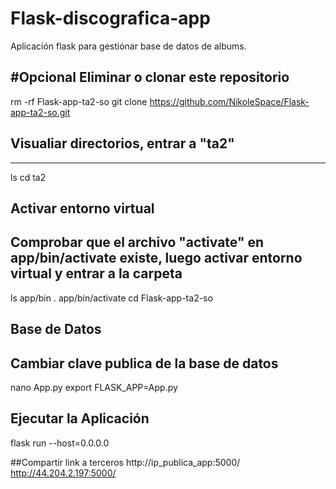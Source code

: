 # Flask-discografica-app
Aplicación flask para gestiónar base de datos de albums.

#Opcional
Eliminar o clonar este repositorio
----------------------------------------------------------------------
rm -rf Flask-app-ta2-so
git clone https://github.com/NikoleSpace/Flask-app-ta2-so.git

## Visualiar directorios, entrar a "ta2"
----------------------------------------------------------------------
ls
cd ta2

## Activar entorno virtual
Comprobar que el archivo "activate" en app/bin/activate existe, luego
activar entorno virtual y entrar a la carpeta
----------------------------------------------------------------------
ls app/bin
. app/bin/activate
cd Flask-app-ta2-so

## Base de Datos
Cambiar clave publica de la base de datos
----------------------------------------------------------------------
nano App.py
export FLASK_APP=App.py

## Ejecutar la Aplicación
flask run --host=0.0.0.0

##Compartir link a terceros
http://ip_publica_app:5000/
http://44.204.2.197:5000/
